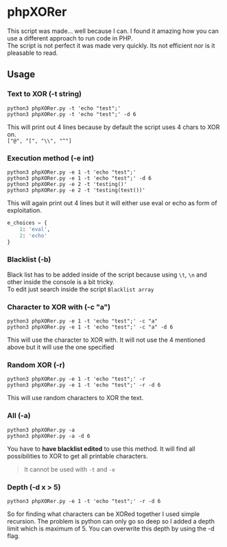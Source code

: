 # phpXORer
This script was made... well because I can. I found it amazing how you can use a different approach to run code in PHP.  
The script is not perfect it was made very quickly. Its not efficient nor is it pleasable to read.  

## Usage

### Text to XOR (-t string)
```shell
python3 phpXORer.py -t 'echo "test";'
python3 phpXORer.py -t 'echo "test";' -d 6
```
This will print out 4 lines because by default the script uses 4 chars to XOR on.  
`["@", "[", "\\", "^"]`

### Execution method (-e int)
```shell
python3 phpXORer.py -e 1 -t 'echo "test";'
python3 phpXORer.py -e 1 -t 'echo "test";' -d 6
python3 phpXORer.py -e 2 -t 'testing()'
python3 phpXORer.py -e 2 -t 'testing(test())'
```
This will again print out 4 lines but it will either use eval or echo as form of exploitation.

```python
e_choices = {
    1: 'eval',
    2: 'echo'
}
```

### Blacklist (-b)
Black list has to be added inside of the script because using `\t`, `\n` and other inside the console is a bit tricky.  
To edit just search inside the script `Blacklist array`  

### Character to XOR with (-c "a")
```shell
python3 phpXORer.py -e 1 -t 'echo "test";' -c "a"
python3 phpXORer.py -e 1 -t 'echo "test";' -c "a" -d 6
```
This will use the character to XOR with. It will not use the 4 mentioned above but it will use the one specified

### Random XOR (-r)
```shell
python3 phpXORer.py -e 1 -t 'echo "test";' -r
python3 phpXORer.py -e 1 -t 'echo "test";' -r -d 6
```
This will use random characters to XOR the text.

### All (-a)
```shell
python3 phpXORer.py -a
python3 phpXORer.py -a -d 6
```
You have to **have blacklist edited** to use this method. It will find all possibilities to XOR to get all printable characters.  
> It cannot be used with `-t` and `-e`  

### Depth (-d x > 5)
```shell
python3 phpXORer.py -e 1 -t 'echo "test";' -r -d 6
```
So for finding what characters can be XORed together I used simple recursion. The problem is python can only go so deep so I added a depth limit which is maximum of 5. You can overwrite this depth by using the -d flag.